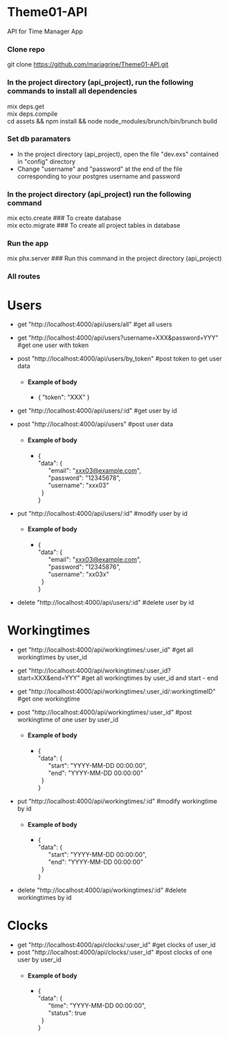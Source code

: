 # Theme01-API
API for Time Manager App

### Clone repo
git clone https://github.com/mariagrine/Theme01-API.git

### In the project directory (api_project), run the following commands to install all dependencies
mix deps.get  
mix deps.compile  
cd assets && npm install && node node_modules/brunch/bin/brunch build

### Set db paramaters
- In the project directory (api_project), open the file "dev.exs" contained in "config" directory  
- Change "username" and "password" at the end of the file corresponding to your postgres username and password

### In the project directory (api_project) run the following command
mix ecto.create         ### To create database  
mix ecto.migrate        ### To create all project tables in database

### Run the app
mix phx.server          ### Run this command in the project directory (api_project)

### All routes
# Users #
- get "http://localhost:4000/api/users/all" #get all users  
- get "http://localhost:4000/api/users?username=XXX&password=YYY" #get one user with token

- post "http://localhost:4000/api/users/by_token" #post token to get user data
  - #### Example of body
    - { "token": "XXX" }
  
 - get "http://localhost:4000/api/users/:id" #get user by id    
 - post "http://localhost:4000/api/users" #post user data  
   - ####  Example of body
     - {  
            "data": {  
                &nbsp;&nbsp;&nbsp;&nbsp;&nbsp;&nbsp;"email": "xxx03@example.com",  
                &nbsp;&nbsp;&nbsp;&nbsp;&nbsp;&nbsp;"password": "12345678",  
                &nbsp;&nbsp;&nbsp;&nbsp;&nbsp;&nbsp;"username": "xxx03"  
            &nbsp;&nbsp;}  
        }
     
 - put "http://localhost:4000/api/users/:id" #modify user by id
   - ####  Example of body
      - {  
             "data": {  
                 &nbsp;&nbsp;&nbsp;&nbsp;&nbsp;&nbsp;"email": "xxx03@example.com",  
                 &nbsp;&nbsp;&nbsp;&nbsp;&nbsp;&nbsp;"password": "12345876",  
                 &nbsp;&nbsp;&nbsp;&nbsp;&nbsp;&nbsp;"username": "xx03x"  
             &nbsp;&nbsp;}  
         }  
         
 - delete "http://localhost:4000/api/users/:id" #delete user by id  

# Workingtimes #
- get "http://localhost:4000/api/workingtimes/:user_id" #get all workingtimes by user_id  
- get "http://localhost:4000/api/workingtimes/:user_id?start=XXX&end=YYY" #get all workingtimes by user_id and start - end   
- get "http://localhost:4000/api/workingtimes/:user_id/:workingtimeID" #get one workingtime

- post "http://localhost:4000/api/workingtimes/:user_id" #post workingtime of one user by user_id
  - ####  Example of body
     - {  
            "data": {  
                &nbsp;&nbsp;&nbsp;&nbsp;&nbsp;&nbsp;"start": "YYYY-MM-DD 00:00:00",  
                &nbsp;&nbsp;&nbsp;&nbsp;&nbsp;&nbsp;"end": "YYYY-MM-DD 00:00:00"  
            &nbsp;&nbsp;}  
        }
     
 - put "http://localhost:4000/api/workingtimes/:id" #modify workingtime by id
   - ####  Example of body
      - {  
             "data": {  
                 &nbsp;&nbsp;&nbsp;&nbsp;&nbsp;&nbsp;"start": "YYYY-MM-DD 00:00:00",  
                 &nbsp;&nbsp;&nbsp;&nbsp;&nbsp;&nbsp;"end": "YYYY-MM-DD 00:00:00"    
             &nbsp;&nbsp;}  
         }  
         
 - delete "http://localhost:4000/api/workingtimes/:id" #delete workingtimes by id  
 
 # Clocks #
 - get "http://localhost:4000/api/clocks/:user_id" #get clocks of user_id
 - post "http://localhost:4000/api/clocks/:user_id" #post clocks of one user by user_id
   - ####  Example of body
      - {  
            "data": {  
                &nbsp;&nbsp;&nbsp;&nbsp;&nbsp;&nbsp;"time": "YYYY-MM-DD 00:00:00",  
                &nbsp;&nbsp;&nbsp;&nbsp;&nbsp;&nbsp;"status": true  
            &nbsp;&nbsp;}  
        }
